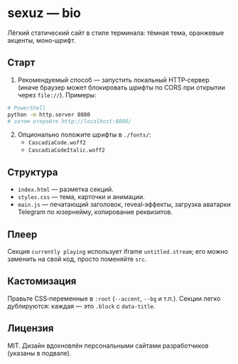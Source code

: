 sexuz — bio
=================

Лёгкий статический сайт в стиле терминала: тёмная тема, оранжевые акценты, моно‑шрифт.

Старт
-----
1) Рекомендуемый способ — запустить локальный HTTP‑сервер (иначе браузер может блокировать шрифты по CORS при открытии через `file://`). Примеры:

```bash
# PowerShell
python -m http.server 8080
# затем откройте http://localhost:8080/
```

2) Опционально положите шрифты в `./fonts/`:
   - `CascadiaCode.woff2`
   - `CascadiaCodeItalic.woff2`

Структура
---------
- `index.html` — разметка секций.
- `styles.css` — тема, карточки и анимации.
- `main.js` — печатающий заголовок, reveal‑эффекты, загрузка аватарки Telegram по юзернейму, копирование реквизитов.

Плеер
-----
Секция `currently playing` использует iframe `untitled.stream`; его можно заменить на свой код, просто поменяйте `src`.

Кастомизация
------------
Правьте CSS‑переменные в `:root` (`--accent`, `--bg` и т.п.). Секции легко дублируются: каждая — это `.block` с `data-title`.

Лицензия
--------
MIT. Дизайн вдохновлён персональными сайтами разработчиков (указаны в подвале).


